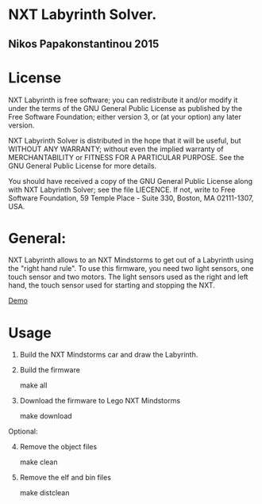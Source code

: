 NXT Labyrinth Solver.
=========================================================
Nikos Papakonstantinou 2015
----------------------------

License
=========
NXT Labyrinth is free software; you can redistribute it and/or modify it 
under the terms
of the GNU General Public License as published by the Free Software Foundation;
either version 3, or (at your option) any later version.

NXT Labyrinth Solver is distributed in the  hope that  it will  be  useful, 
but  WITHOUT ANY
WARRANTY; without even the implied warranty of MERCHANTABILITY or FITNESS FOR A
PARTICULAR PURPOSE.  See the GNU General Public License for more details.

You should  have received a copy of  the GNU General  Public License along with
NXT Labyrinth Solver; see the file LIECENCE.  If not, write to 
Free Software Foundation, 59 Temple Place - Suite 330, Boston, MA 02111-1307,
USA.

General:
=========

NXT Labyrinth allows to an NXT Mindstorms to get out of a Labyrinth using the
"right hand rule". To use this firmware, you need two light sensors, one touch
sensor and two motors. The light sensors used as the right and left hand, the
touch sensor used for starting and stopping the NXT.

[Demo](https://dl.dropboxusercontent.com/u/6873550/MOV_0043.mp4)

Usage
=====

1) Build the NXT Mindstorms car and draw the Labyrinth.

2) Build the firmware

	make all

3) Download the firmware to Lego NXT Mindstorms

	make download

Optional:

4) Remove the object files

	make clean

5) Remove the elf and bin files

	make distclean
